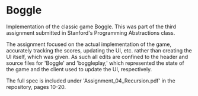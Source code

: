 # Boggle
Implementation of the classic game Boggle. This was part of the third assignment submitted in Stanford's Programming Abstractions class.

The assignment focused on the actual implementation of the game, accurately tracking the scores, updating the UI, etc. rather than creating the UI itself, which was given. As such all edits are confined to the header and source files for 'Boggle' and 'boggleplay,' which represented the state of the game and the client used to update the UI, respectively.

The full spec is included under 'Assignment_04_Recursion.pdf' in the repository, pages 10-20.
